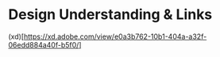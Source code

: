 # Design Understanding & Links

(xd)[https://xd.adobe.com/view/e0a3b762-10b1-404a-a32f-06edd884a40f-b5f0/]
